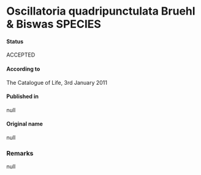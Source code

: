 Oscillatoria quadripunctulata Bruehl & Biswas SPECIES
=======

#### Status
ACCEPTED

#### According to
The Catalogue of Life, 3rd January 2011

#### Published in
null

#### Original name
null

### Remarks
null